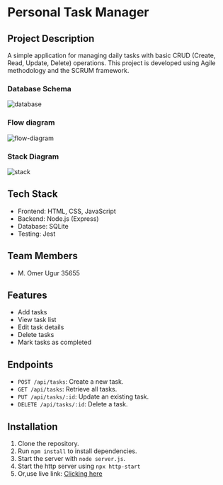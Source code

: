# Personal Task Manager

## Project Description
A simple application for managing daily tasks with basic CRUD (Create, Read, Update, Delete) operations. This project is developed using Agile methodology and the SCRUM framework.

### Database Schema
![database](https://github.com/user-attachments/assets/c17e9d80-7931-4dc1-a975-838d1002d030)

### Flow diagram
![flow-diagram](https://github.com/user-attachments/assets/50671857-d5a5-448c-a57f-0566c302d580)

### Stack Diagram
![stack](https://github.com/user-attachments/assets/cd920e77-ab62-42b2-8e40-1e91081f7c39)

## Tech Stack
- Frontend: HTML, CSS, JavaScript
- Backend: Node.js (Express)
- Database: SQLite
- Testing: Jest

## Team Members
- M. Omer Ugur 35655
## Features
- Add tasks
- View task list
- Edit task details
- Delete tasks
- Mark tasks as completed

## Endpoints
- `POST /api/tasks`: Create a new task.
- `GET /api/tasks`: Retrieve all tasks.
- `PUT /api/tasks/:id`: Update an existing task.
- `DELETE /api/tasks/:id`: Delete a task.

## Installation
1. Clone the repository.
2. Run `npm install` to install dependencies.
3. Start the server with `node server.js`.
4. Start the http server using `npx http-start`
5. Or,use live link: [Clicking here](https://task-manager-roendsb5q-dav1lexs-projects.vercel.app/)
